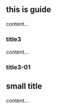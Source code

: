 <!-- ---
isTimeLine: true
sidebar: true
isComment: false
--- -->
## this is guide

content...

### title3

content...

### title3-01

## small title

content...
